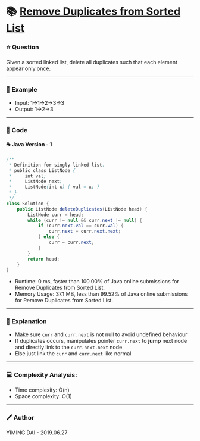 # :books: [Remove Duplicates from Sorted List](https://leetcode.com/problems/remove-duplicates-from-sorted-list/)

### :star: Question

Given a sorted linked list, delete all duplicates such that each element appear only once.

---

### :car: Example

- Input: 1->1->2->3->3
- Output: 1->2->3

---

### :hammer: Code

#### :coffee: Java Version - 1

```java
/**
 * Definition for singly-linked list.
 * public class ListNode {
 *     int val;
 *     ListNode next;
 *     ListNode(int x) { val = x; }
 * }
 */
class Solution {
    public ListNode deleteDuplicates(ListNode head) {
        ListNode curr = head;
        while (curr != null && curr.next != null) {
            if (curr.next.val == curr.val) {
                curr.next = curr.next.next;
            } else {
                curr = curr.next;
            }
        }
        return head;
    }
}
```

- Runtime: 0 ms, faster than 100.00% of Java online submissions for Remove Duplicates from Sorted List.
- Memory Usage: 37.1 MB, less than 99.52% of Java online submissions for Remove Duplicates from Sorted List.

---

### :pencil: Explanation

- Make sure `curr` and `curr.next` is not null to avoid undefined behaviour
- If duplicates occurs, manipulates pointer `curr.next` to **jump** next node and directly link to the `curr.next.next` node
- Else just link the `curr` and `curr.next` like normal

---

### :computer: Complexity Analysis:

- Time complexity: O(n)
- Space complexity: O(1)

---

### :pen: Author

YIMING DAI - 2019.06.27
